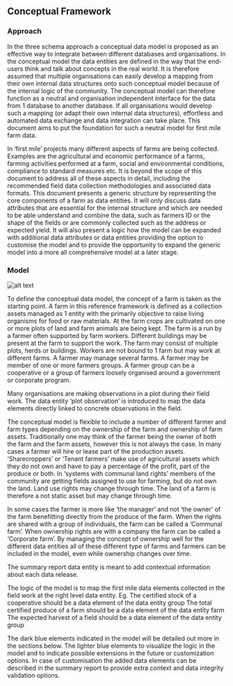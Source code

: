 ## Conceptual Framework

### Approach
In the three schema approach a conceptual data model is proposed as an effective way to integrate between different databases and organisations. In the conceptual model the data entities are defined in the way that the end-users think and talk about concepts in the real world. It is therefore assumed that multiple organisations can easily develop a mapping from their own internal data structures onto such conceptual model because of the internal logic of the community. The conceptual model can therefore function as a neutral and organisation independent interface for the data from 1 database to another database. If all organisations would develop such a mapping (or adapt their own internal data structures), effortless and automated data exchange and data integration can take place. This document aims to put the foundation for such a neutral model for first mile farm data.

In ‘first mile’ projects many different aspects of farms are being collected. Examples are the agricultural and economic performance of a farms, farming activities performed at a farm, social and environmental conditions, compliance to standard measures etc. It is beyond the scope of this document to address all of these aspects in detail, including the recommended field data collection methodologies and associated data formats. This document presents a generic structure by representing the core components of a farm as data entities. It will only discuss data attributes that are essential for the internal structure and which are needed to be able understand and combine the data, such as farmers ID or the shape of the fields or are commonly collected such as the address or expected yield. It will also present a logic how the model can be expanded with additional data attributes or data entities providing the option to customise the model and to provide the opportunity to expand the generic model into a more all comprehensive model at a later stage.

### Model

![alt text][neutralmodel]

To define the conceptual data model, the concept of a farm is taken as the starting point. A farm in this reference framework is defined as a collection assets managed as 1 entity with the primarily objective to raise living organisms for food or raw materials. At the farm crops are cultivated on one or more plots of land and farm animals are being kept. The farm is a run by a farmer often supported by farm workers. Different buildings may be present at the farm to support the work. The farm may consist of multiple plots, herds or buildings. Workers are not bound to 1 farm but may work at different farms. A farmer may manage several farms. A farmer may be member of one or more farmers groups. A farmer group can be a cooperative or a group of farmers loosely organised around a government or corporate program.

Many organisations are making observations in a plot during their field work. The data entity ‘plot observation’ is introduced to map the data elements directly linked to concrete  observations in the field.

The conceptual model is flexible to include a number of different farmer and farm types depending on the ownership of the farm and ownership of farm assets. Traditionally one may think of the farmer being the owner of both the farm and the farm assets, however this is not always the case. In many cases a farmer will hire or lease part of the production assets. ‘Sharecroppers’ or ‘Tenant farmers’ make use of agricultural assets which they do not own and have to pay a percentage of the profit, part of the produce or both. In ‘systems with communal land rights’ members of the community are getting fields assigned to use for farming, but do not own the land. Land use rights may change through time. The land of a farm is therefore a not static asset but may change through time.

In some cases the farmer is more like ‘the manager’ and not ‘the owner’ of the farm benefitting directly from the produce of the farm. When the rights are shared with a group of individuals, the farm can be called a ‘Communal farm’. When ownership rights are with a company the farm can be called a ‘Corporate farm’. By managing the concept of ownership well for the different data entities all of these different type of farms and farmers can be included in the model, even while ownership changes over time.

The summary report data entity is meant to add contextual information about each data release.

The logic of the model is to map the first mile data elements collected in the field work at the right level data entity. Eg.
The certified stock of a cooperative should be a data element of the data entity group
The total certified produce of a farm should be a data element of the data entity farm
The expected harvest of a field should be a data element of the data entity group

The dark blue elements indicated in the model will be detailed out more in the sections below. The lighter blue elements to visualize the logic in the model and to indicate possible extensions in the future or customization options. In case of customisation the added data elements can be described in the summary report to provide extra context and data integrity validation options.


[neutralmodel]: https://github.com/firstmile/reference-framework/blob/master/docs/_static/Neutraldatamodel.gif "Neutral model for first mile farm data"
